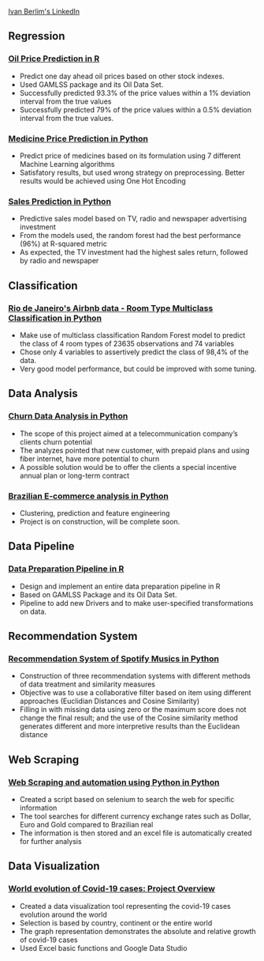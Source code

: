 [Ivan Berlim's LinkedIn](https://www.linkedin.com/in/ivan-berlim-goncalves/?locale=en_US)

## Regression

### [Oil Price Prediction in R](https://github.com/ivanbergon/Ivan_Portfolio/blob/main/Oil%20Price%20Prediction.pdf)
* Predict one day ahead oil prices based on other stock indexes.
* Used GAMLSS package and its Oil Data Set.
* Successfully predicted 93.3% of the price values within a 1% deviation interval from the true values
* Successfully predicted 79% of the price values within a 0.5% deviation interval from the true values.

### [Medicine Price Prediction in Python](https://github.com/ivanbergon/Ivan_Portfolio/blob/main/Medicine%20Price%20Prediction.ipynb)
* Predict price of medicines based on its formulation using 7 different Machine Learning algorithms
* Satisfatory results, but used wrong strategy on preprocessing. Better results would be achieved using One Hot Encoding

### [Sales Prediction in Python](https://nbviewer.jupyter.org/github/ivanbergon/Ivan_Portfolio/blob/main/Sales%20Prediction.ipynb)
* Predictive sales model based on TV, radio and newspaper advertising investment
* From the models used, the random forest had the best performance (96%) at R-squared metric
* As expected, the TV investment had the highest sales return, followed by radio and newspaper

## Classification

### [Rio de Janeiro's Airbnb data - Room Type Multiclass Classification in Python](https://github.com/ivanbergon/Ivan_Portfolio/blob/main/AirBnB%20Room%20Type%20Prediction.ipynb)
* Make use of multiclass classification Random Forest model to predict the class of  4 room types of 23635 observations and 74 variables
* Chose only 4 variables to assertively predict the class of 98,4% of the data.
* Very good model performance, but could be improved with some tuning.

## Data Analysis

### [Churn Data Analysis in Python](https://nbviewer.jupyter.org/github/ivanbergon/Ivan_Portfolio/blob/main/Churn%20Data%20Analysis.ipynb)
* The scope of this project aimed at a telecommunication company’s clients churn potential
* The analyzes pointed that new customer, with prepaid plans and using fiber internet, have more potential to churn
* A possible solution would be to offer the clients a special incentive annual plan or long-term contract

### [Brazilian E-commerce analysis in Python](https://nbviewer.jupyter.org/github/ivanbergon/Ivan_Portfolio/blob/main/Brazilian%20E-commerce.ipynb)
*	Clustering, prediction and feature engineering
*	Project is on construction, will be complete soon.

## Data Pipeline

### [Data Preparation Pipeline in R](https://github.com/ivanbergon/Ivan_Portfolio/blob/main/Oil%20Pipeline.pdf)
* Design and implement an entire data preparation pipeline in R
* Based on GAMLSS Package and its Oil Data Set.
* Pipeline to add new Drivers and to make user-specified transformations on data.

## Recommendation System

### [Recommendation System of Spotify Musics in Python](https://nbviewer.jupyter.org/github/ivanbergon/Ivan_Portfolio/blob/main/Recommendation%20System.ipynb)
*	Construction of three recommendation systems with different methods of data treatment and similarity measures
*	Objective was to use a collaborative filter based on item using different approaches (Euclidian Distances and Cosine Similarity)
* Filling in with missing data using zero or the maximum score does not change the final result; and the use of the Cosine similarity method generates different and more interpretive results than the Euclidean distance

## Web Scraping

### [Web Scraping and automation using Python in Python](https://nbviewer.jupyter.org/github/ivanbergon/Ivan_Portfolio/blob/main/Web%20Scrapping%20and%20Automation%20using%20Python.ipynb)
*	Created a script based on selenium to search the web for specific information
*	The tool searches for different currency exchange rates such as Dollar, Euro and Gold compared to Brazilian real
*	The information is then stored and an excel file is automatically created for further analysis

## Data Visualization

### [World evolution of Covid-19 cases: Project Overview](https://datastudio.google.com/s/ouiVw0gYe_o)
*	Created a data visualization tool representing the covid-19 cases evolution around the world
*	Selection is based by country, continent or the entire world
*	The graph representation demonstrates the absolute and relative growth of covid-19 cases
*	Used Excel basic functions and Google Data Studio
 

